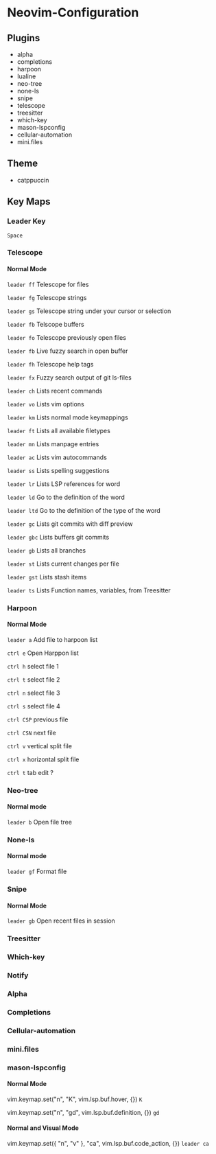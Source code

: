 # Neovim-Configuration

## Plugins
- alpha
- completions
- harpoon
- lualine
- neo-tree
- none-ls
- snipe
- telescope
- treesitter
- which-key
- mason-lspconfig
- cellular-automation
- mini.files

## Theme

- catppuccin

## Key Maps

### Leader Key

`Space`

### Telescope

#### Normal Mode

`leader ff` Telescope for files

`leader fg` Telescope strings

`leader gs` Telescope string under your cursor or selection

`leader fb` Telscope buffers

`leader fo` Telescope previously open files

`leader fb` Live fuzzy search in open buffer

`leader fh` Telescope help tags

`leader fx` Fuzzy search output of git ls-files  

`leader ch` Lists recent commands

`leader vo` Lists vim options

`leader km` Lists normal mode keymappings

`leader ft` Lists all available filetypes

`leader mn` Lists manpage entries

`leader ac` Lists vim autocommands

`leader ss` Lists spelling suggestions

`leader lr` Lists LSP references for word

`leader ld` Go to the definition of the word

`leader ltd` Go to the definition of the type of the word

`leader gc` Lists git commits with diff preview

`leader gbc` Lists buffers git commits

`leader gb` Lists all branches

`leader st` Lists current changes per file

`leader gst` Lists stash items

`leader ts` Lists Function names, variables, from Treesitter

### Harpoon

#### Normal Mode

`leader a` Add file to harpoon list

`ctrl e` Open Harppon list

`ctrl h` select file 1

`ctrl t` select file 2

`ctrl n` select file 3

`ctrl s` select file 4 

`ctrl CSP` previous file

`ctrl CSN` next file

`ctrl v` vertical split file

`ctrl x` horizontal split file

`ctrl t` tab edit ?

### Neo-tree

#### Normal mode
`leader b` Open file tree

### None-ls

#### Normal mode

`leader gf` Format file

### Snipe

#### Normal Mode

`leader gb` Open recent files in session

### Treesitter
### Which-key
### Notify
### Alpha
### Completions
### Cellular-automation
### mini.files
### mason-lspconfig
#### Normal Mode
vim.keymap.set("n", "K", vim.lsp.buf.hover, {})
`K`

vim.keymap.set("n", "gd", vim.lsp.buf.definition, {})
`gd`

#### Normal and Visual Mode
vim.keymap.set({ "n", "v" }, "<leader>ca", vim.lsp.buf.code_action, {})
`leader ca` 
